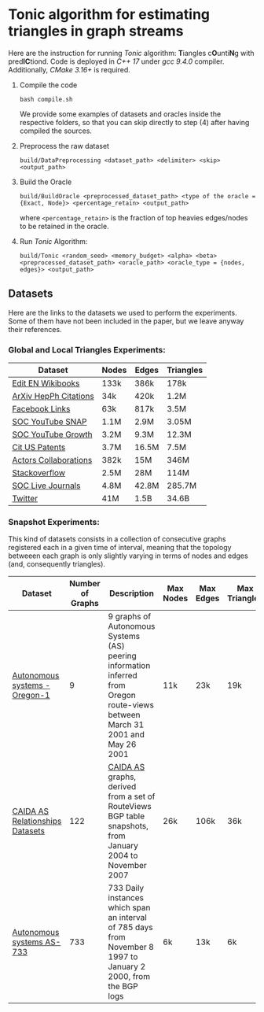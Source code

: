 # Tonic algorithm for estimating triangles in graph streams

Here are the instruction for running *Tonic* algorithm: **T**iangles c**O**unti**N**g with pred**IC**tiond. 
Code is deployed in *C++ 17* under *gcc 9.4.0* compiler. Additionally, *CMake 3.16+* is required.

1. Compile the code
   
   `bash compile.sh`

   We provide some examples of datasets and oracles inside the respective folders, so that you can skip directly to step (4) after having compiled the sources.
   
3. Preprocess the raw dataset
   
   `build/DataPreprocessing <dataset_path> <delimiter> <skip> <output_path>`

5. Build the Oracle

    `build/BuildOracle <preprocessed_dataset_path> <type of the oracle = {Exact, Node}> <percentage_retain> <output_path>`

   where `<percentage_retain>` is the fraction of top heavies edges/nodes to be retained in the oracle.

8. Run *Tonic* Algorithm: 

    `build/Tonic <random_seed> <memory_budget> <alpha> <beta> <preprocessed_dataset_path> <oracle_path> <oracle_type = {nodes, edges}> <output_path>`


## Datasets

Here are the links to the datasets we used to perform the experiments. Some of them have not been included in the paper, but we leave anyway their references.

### Global and Local Triangles Experiments:

| Dataset    | Nodes | Edges | Triangles |
| -------- | ------- | -------- | ------- |
| <a href=https://networkrepository.com/edit-enwikibooks.php>Edit EN Wikibooks</a>  | 133k | 386k | 178k |
| <a href=https://snap.stanford.edu/data/cit-HepPh.html>ArXiv HepPh Citations</a> | 34k | 420k | 1.2M |
| <a href=https://socialnetworks.mpi-sws.org/data-wosn2009.html>Facebook Links</a> | 63k | 817k | 3.5M |
| <a href=https://networkrepository.com/soc_youtube_snap.php>SOC YouTube SNAP</a> | 1.1M | 2.9M | 3.05M |
| <a href=https://networkrepository.com/soc-youtube-growth.php>SOC YouTube Growth</a> | 3.2M | 9.3M | 12.3M |
| <a href=https://snap.stanford.edu/data/cit-Patents.html>Cit US Patents</a> | 3.7M | 16.5M | 7.5M |
| <a href=http://konect.cc/networks/actor-collaboration>Actors Collaborations</a>| 382k | 15M | 346M |
| <a href=http://konect.cc/networks/sx-stackoverflow>Stackoverflow </a> | 2.5M | 28M | 114M |
| <a href=https://snap.stanford.edu/data/soc-LiveJournal1.html>SOC Live Journals</a> | 4.8M | 42.8M | 285.7M |
| <a href=https://anlab-kaist.github.io/traces/WWW2010>Twitter</a> | 41M | 1.5B | 34.6B |


### Snapshot Experiments:
This kind of datasets consists in a collection of consecutive graphs registered each in a given time of interval, 
meaning that the topology betweeen each graph is only slightly varying in terms of nodes and edges (and, consequently triangles).

| Dataset | Number of Graphs | Description | Max Nodes | Max Edges | Max Triangles |
| ------- | -------------------------- | ----------- | ---------------- | ---------------- | -------------------- |
| <a href=https://snap.stanford.edu/data/Oregon-1.html>Autonomous systems - Oregon-1</a> | 9 | 9 graphs of Autonomous Systems (AS) peering information inferred from Oregon route-views between March 31 2001 and May 26 2001 | 11k | 23k | 19k |
| <a href=https://snap.stanford.edu/data/as-caida.html>CAIDA AS Relationships Datasets</a> | 122 | <a href=http://www.caida.org/data/active/as-relationships/.> CAIDA AS </a> graphs, derived from a set of RouteViews BGP table snapshots, from January 2004 to November 2007 | 26k | 106k | 36k | 
| <a href=https://snap.stanford.edu/data/as-733.html>Autonomous systems AS-733</a> | 733 | 733 Daily instances which span an interval of 785 days from November 8 1997 to January 2 2000, from the BGP logs | 6k | 13k | 6k |






